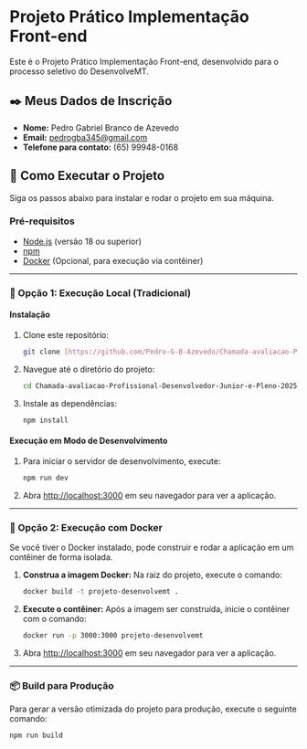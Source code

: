 # Projeto Prático Implementação Front-end

Este é o Projeto Prático Implementação Front-end, desenvolvido para o processo seletivo do DesenvolveMT.

## ✒️ Meus Dados de Inscrição

* **Nome:** Pedro Gabriel Branco de Azevedo
* **Email:** pedrogba345@gmail.com
* **Telefone para contato:** (65) 99948-0168

## 🚀 Como Executar o Projeto

Siga os passos abaixo para instalar e rodar o projeto em sua máquina.

### Pré-requisitos

* [Node.js](https://nodejs.org/) (versão 18 ou superior)
* [npm](https://www.npmjs.com/)
* [Docker](https://www.docker.com/) (Opcional, para execução via contêiner)

---

### 🔧 Opção 1: Execução Local (Tradicional)

#### Instalação

1.  Clone este repositório:
    ```bash
    git clone [https://github.com/Pedro-G-B-Azevedo/Chamada-avaliacao-Profissional-Desenvolvedor-Junior-e-Pleno-2025](https://github.com/Pedro-G-B-Azevedo/Chamada-avaliacao-Profissional-Desenvolvedor-Junior-e-Pleno-2025)
    ```
2.  Navegue até o diretório do projeto:
    ```bash
    cd Chamada-avaliacao-Profissional-Desenvolvedor-Junior-e-Pleno-2025
    ```
3.  Instale as dependências:
    ```bash
    npm install
    ```

#### Execução em Modo de Desenvolvimento

1.  Para iniciar o servidor de desenvolvimento, execute:
    ```bash
    npm run dev
    ```
2.  Abra [http://localhost:3000](http://localhost:3000) em seu navegador para ver a aplicação.

---

### 🐳 Opção 2: Execução com Docker

Se você tiver o Docker instalado, pode construir e rodar a aplicação em um contêiner de forma isolada.

1.  **Construa a imagem Docker:**
    Na raiz do projeto, execute o comando:
    ```bash
    docker build -t projeto-desenvolvemt .
    ```

2.  **Execute o contêiner:**
    Após a imagem ser construída, inicie o contêiner com o comando:
    ```bash
    docker run -p 3000:3000 projeto-desenvolvemt
    ```

3.  Abra [http://localhost:3000](http://localhost:3000) em seu navegador para ver a aplicação.

---

### 📦 Build para Produção

Para gerar a versão otimizada do projeto para produção, execute o seguinte comando:
```bash
npm run build